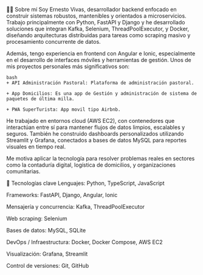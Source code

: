 👨‍💻 Sobre mí
Soy Ernesto Vivas, desarrollador backend enfocado en construir sistemas robustos, mantenibles y orientados a microservicios. Trabajo principalmente con Python, FastAPI y Django y he desarrollado soluciones que integran Kafka, Selenium, ThreadPoolExecutor, y Docker, diseñando arquitecturas distribuidas para tareas como scraping masivo y procesamiento concurrente de datos.

Además, tengo experiencia en frontend con Angular e Ionic, especialmente en el desarrollo de interfaces móviles y herramientas de gestión. Unos de mis proyectos personales más significativos son:

```
bash
+ API Administración Pastoral: Plataforma de administración pastoral. 

+ App Domicilios: Es una app de Gestión y administración de sistema de paquetes de última milla. 

+ PWA SuperTurista: App movil tipo Airbnb.
```


He trabajado en entornos cloud (AWS EC2), con contenedores que interactúan entre sí para mantener flujos de datos limpios, escalables y seguros. También he construido dashboards personalizados utilizando Streamlit y Grafana, conectados a bases de datos MySQL para reportes visuales en tiempo real.

Me motiva aplicar la tecnología para resolver problemas reales en sectores como la contaduría digital, logística de domicilios, y organizaciones comunitarias.

🧰 Tecnologías clave
Lenguajes: Python, TypeScript, JavaScript

Frameworks: FastAPI, Django, Angular, Ionic

Mensajería y concurrencia: Kafka, ThreadPoolExecutor

Web scraping: Selenium

Bases de datos: MySQL, SQLite

DevOps / Infraestructura: Docker, Docker Compose, AWS EC2

Visualización: Grafana, Streamlit

Control de versiones: Git, GitHub

